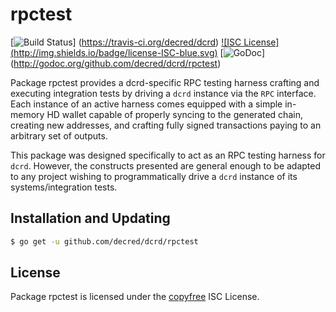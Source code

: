 rpctest
=======

[![Build Status](http://img.shields.io/travis/decred/dcrd.svg)]
(https://travis-ci.org/decred/dcrd) [![ISC License]
(http://img.shields.io/badge/license-ISC-blue.svg)](http://copyfree.org)
[![GoDoc](https://img.shields.io/badge/godoc-reference-blue.svg)]
(http://godoc.org/github.com/decred/dcrd/rpctest)

Package rpctest provides a dcrd-specific RPC testing harness crafting and
executing integration tests by driving a `dcrd` instance via the `RPC`
interface. Each instance of an active harness comes equipped with a simple
in-memory HD wallet capable of properly syncing to the generated chain,
creating new addresses, and crafting fully signed transactions paying to an
arbitrary set of outputs. 

This package was designed specifically to act as an RPC testing harness for
`dcrd`. However, the constructs presented are general enough to be adapted to
any project wishing to programmatically drive a `dcrd` instance of its
systems/integration tests. 

## Installation and Updating

```bash
$ go get -u github.com/decred/dcrd/rpctest
```

## License


Package rpctest is licensed under the [copyfree](http://copyfree.org) ISC
License.

